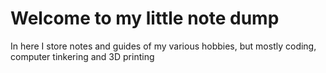 # Welcome to my little note dump

In here I store notes and guides of my various hobbies, but mostly coding, computer tinkering and 3D printing 
 